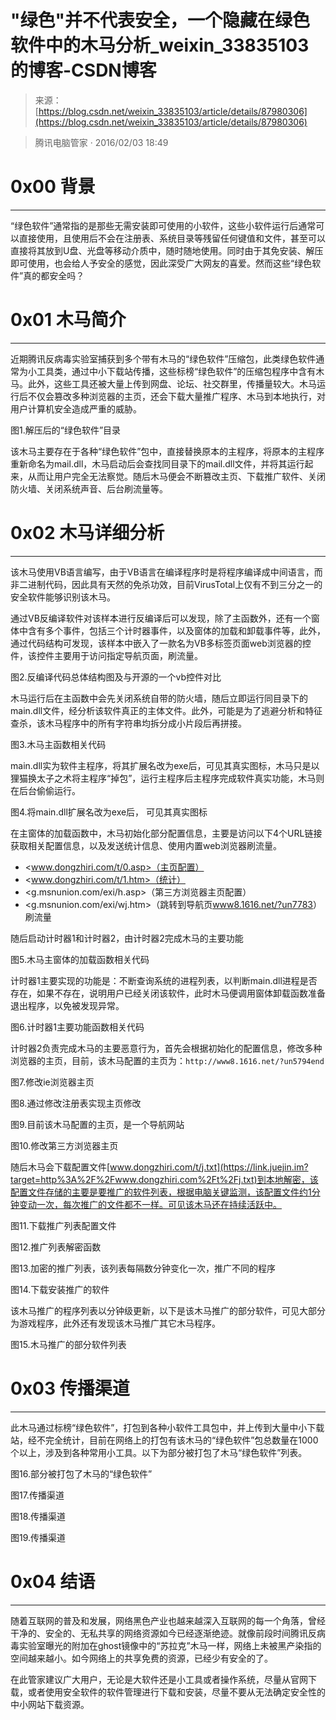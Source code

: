 <!--yml
category: 病毒
date: 2022-11-04 11:46:30
-->

# "绿色"并不代表安全，一个隐藏在绿色软件中的木马分析_weixin_33835103的博客-CSDN博客

> 来源：[https://blog.csdn.net/weixin_33835103/article/details/87980306](https://blog.csdn.net/weixin_33835103/article/details/87980306)

> 腾讯电脑管家 · 2016/02/03 18:49

# 0x00 背景

* * *

“绿色软件”通常指的是那些无需安装即可使用的小软件，这些小软件运行后通常可以直接使用，且使用后不会在注册表、系统目录等残留任何键值和文件，甚至可以直接将其放到U盘、光盘等移动介质中，随时随地使用。同时由于其免安装、解压即可使用，也会给人予安全的感觉，因此深受广大网友的喜爱。然而这些“绿色软件”真的都安全吗？

# 0x01 木马简介

* * *

近期腾讯反病毒实验室捕获到多个带有木马的“绿色软件”压缩包，此类绿色软件通常为小工具类，通过中小下载站传播，这些标榜“绿色软件”的压缩包程序中含有木马。此外，这些工具还被大量上传到网盘、论坛、社交群里，传播量较大。木马运行后不仅会篡改多种浏览器的主页，还会下载大量推广程序、木马到本地执行，对用户计算机安全造成严重的威胁。

图1.解压后的“绿色软件”目录

该木马主要存在于各种“绿色软件”包中，直接替换原本的主程序，将原本的主程序重新命名为mail.dll，木马启动后会查找同目录下的mail.dll文件，并将其运行起来，从而让用户完全无法察觉。随后木马便会不断篡改主页、下载推广软件、关闭防火墙、关闭系统声音、后台刷流量等。

# 0x02 木马详细分析

* * *

该木马使用VB语言编写，由于VB语言在编译程序时是将程序编译成中间语言，而非二进制代码，因此具有天然的免杀功效，目前VirusTotal上仅有不到三分之一的安全软件能够识别该木马。

通过VB反编译软件对该样本进行反编译后可以发现，除了主函数外，还有一个窗体中含有多个事件，包括三个计时器事件，以及窗体的加载和卸载事件等，此外，通过代码结构可发现，该样本中嵌入了一款名为VB多标签页面web浏览器的控件，该控件主要用于访问指定导航页面，刷流量。

图2.反编译代码总体结构图及与开源的一个vb控件对比

木马运行后在主函数中会先关闭系统自带的防火墙，随后立即运行同目录下的main.dll文件，经分析该软件真正的主体文件。此外，可能是为了逃避分析和特征查杀，该木马程序中的所有字符串均拆分成小片段后再拼接。

图3.木马主函数相关代码

main.dll实为软件主程序，将其扩展名改为exe后，可见其真实图标，木马只是以狸猫换太子之术将主程序“掉包”，运行主程序后主程序完成软件真实功能，木马则在后台偷偷运行。

图4.将main.dll扩展名改为exe后， 可见其真实图标

在主窗体的加载函数中，木马初始化部分配置信息，主要是访问以下4个URL链接获取相关配置信息，以及发送统计信息、使用内置web浏览器刷流量。

*   <www.dongzhiri.com/t/0.asp>（主页配置）
*   <www.dongzhiri.com/t/1.htm>（统计）
*   <g.msnunion.com/exi/h.asp>（第三方浏览器主页配置）
*   <g.msnunion.com/exi/wj.htm>（跳转到导航页[www8.1616.net/?un7783](https://link.juejin.im?target=http%3A%2F%2Fwww8.1616.net%2F%3Fun7783)）刷流量

随后启动计时器1和计时器2，由计时器2完成木马的主要功能

图5.木马主窗体的加载函数相关代码

计时器1主要实现的功能是：不断查询系统的进程列表，以判断main.dll进程是否存在，如果不存在，说明用户已经关闭该软件，此时木马便调用窗体卸载函数准备退出程序，以免被发现异常。

图6.计时器1主要功能函数相关代码

计时器2负责完成木马的主要恶意行为，首先会根据初始化的配置信息，修改多种浏览器的主页，目前，该木马配置的主页为：`http://www8.1616.net/?un5794end`

图7.修改ie浏览器主页

图8.通过修改注册表实现主页修改

图9.目前该木马配置的主页，是一个导航网站

图10.修改第三方浏览器主页

随后木马会下载配置文件[www.dongzhiri.com/t/j.txt](https://link.juejin.im?target=http%3A%2F%2Fwww.dongzhiri.com%2Ft%2Fj.txt)到本地解密，该配置文件存储的主要是要推广的软件列表，根据电脑关键监测，该配置文件约1分钟变动一次，每次推广的文件都不一样。可见该木马还在持续活跃中。

图11.下载推广列表配置文件

图12.推广列表解密函数

图13.加密的推广列表，该列表每隔数分钟变化一次，推广不同的程序

图14.下载安装推广的软件

该木马推广的程序列表以分钟级更新，以下是该木马推广的部分软件，可见大部分为游戏程序，此外还有发现该木马推广其它木马程序。

图15.木马推广的部分软件列表

# 0x03 传播渠道

* * *

此木马通过标榜“绿色软件”，打包到各种小软件工具包中，并上传到大量中小下载站，经不完全统计，目前在网络上的打包有该木马的“绿色软件”包总数量在1000个以上，涉及到各种常用小工具。以下为部分被打包了木马“绿色软件”列表。

图16.部分被打包了木马的“绿色软件”

图17.传播渠道

图18.传播渠道

图19.传播渠道

# 0x04 结语

* * *

随着互联网的普及和发展，网络黑色产业也越来越深入互联网的每一个角落，曾经干净的、安全的、无私共享的网络资源如今已经逐渐绝迹。就像前段时间腾讯反病毒实验室曝光的附加在ghost镜像中的“苏拉克”木马一样，网络上未被黑产染指的空间越来越小。如今网络上的共享免费的资源，已经少有安全的了。

在此管家建议广大用户，无论是大软件还是小工具或者操作系统，尽量从官网下载，或者使用安全软件的软件管理进行下载和安装，尽量不要从无法确定安全性的中小网站下载资源。